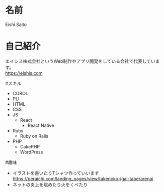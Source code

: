 # 名前
Eishi Saito

# 自己紹介
エイシス株式会社というWeb制作やアプリ開発をしている会社で代表しています。  
https://eishis.com


#スキル
- COBOL
- PLI
- HTML
- CSS
- JS
  - React
    - React Native
- Ruby
  - Ruby on Rails
- PHP
  - CakePHP
  - WordPress

#趣味
- イラストを書いたりTシャツ作っていいます  
https://peraichi.com/landing_pages/view/takenoko-igai-taberarenai
- ネットの炎上を眺めたり火をくべたり
